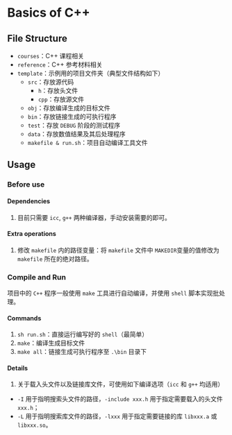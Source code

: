 # Basics of C++

## File Structure

* `courses`：C++ 课程相关
* `reference`：C++ 参考材料相关
* `template`：示例用的项目文件夹（典型文件结构如下）
  * `src`：存放源代码
    * `h`：存放头文件
    * `cpp`：存放源文件
  * `obj`：存放编译生成的目标文件
  * `bin`：存放链接生成的可执行程序
  * `test`：存放 `DEBUG` 阶段的测试程序
  * `data`：存放数值结果及其后处理程序
  * `makefile & run.sh`：项目自动编译工具文件

## Usage

### Before use

#### Dependencies

1. 目前只需要 `icc`, `g++` 两种编译器，手动安装需要的即可。

#### Extra operations

1. 修改 `makefile` 内的路径变量：将 `makefile` 文件中 `MAKEDIR`变量的值修改为 `makefile` 所在的绝对路径。

### Compile and Run

项目中的 `C++` 程序一般使用 `make` 工具进行自动编译，并使用 `shell` 脚本实现批处理。

#### Commands

1. `sh run.sh`：直接运行编写好的 `shell`（最简单）
2. `make`：编译生成目标文件
3. `make all`：链接生成可执行程序至 `.\bin` 目录下

#### Details

1. 关于载入头文件以及链接库文件，可使用如下编译选项（`icc` 和 `g++` 均适用）
* `-I` 用于指明搜索头文件的路径，`-include xxx.h` 用于指定需要载入的头文件 `xxx.h`；
* `-L` 用于指明搜索库文件的路径，`-lxxx` 用于指定需要链接的库 `libxxx.a` 或 `libxxx.so`。